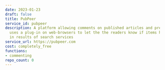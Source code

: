 ```yaml
---
date: 2023-01-23
draft: false
title: PubPeer
service_id: pubpeer
description: A platform allowing comments on published articles and preprints. It
  uses a plug-in on web-browsers to let the the readers know if items have been commented
  in results of search services
service_url: https://pubpeer.com
cost: completely_free
functions:
- commenting
repo_count: 0
---
```



